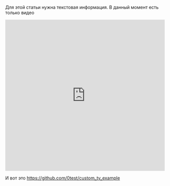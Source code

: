 Для этой статьи нужна текстовая информация.
В данный момент есть только видео 

<iframe width="100%" height="480" src="https://www.youtube.com/embed/JCmRU0r_Ago" frameborder="0" allow="autoplay; encrypted-media" allowfullscreen></iframe>

И вот это https://github.com/0test/custom_tv_example